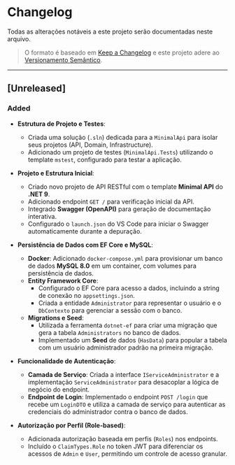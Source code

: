 # Changelog

Todas as alterações notáveis a este projeto serão documentadas neste arquivo.

> O formato é baseado em [Keep a Changelog](https://keepachangelog.com/pt-BR/1.0.0/) e este projeto adere ao [Versionamento Semântico](https://semver.org/lang/pt-BR/).

---

## [Unreleased]

### Added

- **Estrutura de Projeto e Testes**:
  - Criada uma solução (`.sln`) dedicada para a `MinimalApi` para isolar seus projetos (API, Domain, Infrastructure).
  - Adicionado um projeto de testes (`MinimalApi.Tests`) utilizando o template `mstest`, configurado para testar a aplicação.

- **Projeto e Estrutura Inicial**:
  - Criado novo projeto de API RESTful com o template **Minimal API** do **.NET 9**.
  - Adicionado endpoint `GET /` para verificação inicial da API.
  - Integrado **Swagger (OpenAPI)** para geração de documentação interativa.
  - Configurado o `launch.json` do VS Code para iniciar o Swagger automaticamente durante a depuração.

- **Persistência de Dados com EF Core e MySQL**:
  - **Docker**: Adicionado `docker-compose.yml` para provisionar um banco de dados **MySQL 8.0** em um container, com volumes para persistência de dados.
  - **Entity Framework Core**:
    - Configurado o EF Core para acesso a dados, incluindo a string de conexão no `appsettings.json`.
    - Criada a entidade `Administrator` para representar o usuário e o `DbContexto` para gerenciar a sessão com o banco.
  - **Migrations e Seed**:
    - Utilizada a ferramenta `dotnet-ef` para criar uma migração que gera a tabela `Administrators` no banco de dados.
    - Implementado um **Seed** de dados (`HasData`) para popular a tabela com um usuário administrador padrão na primeira migração.

- **Funcionalidade de Autenticação**:
  - **Camada de Serviço**: Criada a interface `IServiceAdministrator` e a implementação `ServiceAdministrator` para desacoplar a lógica de negócio do endpoint.
  - **Endpoint de Login**: Implementado o endpoint `POST /login` que recebe um `LoginDTO` e utiliza a camada de serviço para autenticar as credenciais do administrador contra o banco de dados.
  
- **Autorização por Perfil (Role-based)**:
  - Adicionada autorização baseada em perfis (`Roles`) nos endpoints.
  - Incluído o `ClaimTypes.Role` no token JWT para diferenciar os acessos de `Admin` e `User`, permitindo um controle de acesso granular.
